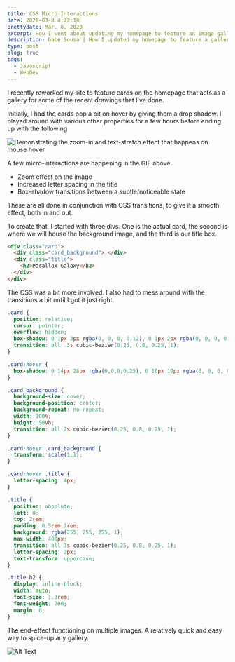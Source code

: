 ```yaml
---
title: CSS Micro-Interactions
date: 2020-03-8 4:22:18
prettydate: Mar. 8, 2020
excerpt: How I went about updating my homepage to feature an image gallery with some neat CSS Micro-Interactions
description: Gabe Sousa | How I updated my homepage to feature a gallery with some snazzy CSS interactions
type: post
blog: true
tags:
  - Javascript
  - WebDev
---
```


I recently reworked my site to feature cards on the homepage that acts as a gallery for some of the recent drawings that I’ve done. 

Initially, I had the cards pop a bit on hover by giving them a drop shadow. I played around with various other properties for a few hours before ending up with the following

![Demonstrating the zoom-in and text-stretch effect that happens on mouse hover](https://dev-to-uploads.s3.amazonaws.com/i/ibo0jrauamuyh5tvzex8.gif)

A few micro-interactions are happening in the GIF above. 

- Zoom effect on the image
- Increased letter spacing in the title
- Box-shadow transitions between a subtle/noticeable state
 
These are all done in conjunction with CSS transitions, to give it a smooth effect, both in and out.

To create that, I started with three divs. One is the actual card, the second is where we will house the background image, and the third is our title box.

```html
<div class="card">
  <div class="card_background"> </div>
  <div class="title">
    <h2>Parallax Galaxy</h2>
  </div>
</div>
```

The CSS was a bit more involved. I also had to mess around with the transitions a bit until I got it just right.

```css
.card {
  position: relative;
  cursor: pointer;
  overflow: hidden;
  box-shadow: 0 1px 3px rgba(0, 0, 0, 0.12), 0 1px 2px rgba(0, 0, 0, 0.24);
  transition: all .3s cubic-bezier(0.25, 0.8, 0.25, 1);
}

.card:hover {
  box-shadow: 0 14px 28px rgba(0,0,0,0.25), 0 10px 10px rgba(0, 0, 0, 0.295);
}

.card_background {
  background-size: cover;
  background-position: center;
  background-repeat: no-repeat;
  width: 100%;
  height: 50vh;
  transition: all 2s cubic-bezier(0.25, 0.8, 0.25, 1);
}

.card:hover .card_background {
  transform: scale(1.1);
}

.card:hover .title {
  letter-spacing: 4px;
}

.title {
  position: absolute;
  left: 0;
  top: 2rem;
  padding: 0.5rem 1rem;
  background: rgba(255, 255, 255, 1);
  max-width: 400px;
  transition: all 3s cubic-bezier(0.25, 0.8, 0.25, 1);
  letter-spacing: 2px;
  text-transform: uppercase;
}

.title h2 {
  display: inline-block;
  width: auto;
  font-size: 1.3rem;
  font-weight: 700;
  margin: 0;
}

```

The end-effect functioning on multiple images. A relatively quick and easy way to spice-up any gallery.

![Alt Text](https://dev-to-uploads.s3.amazonaws.com/i/9oe5k60k38wgxhuh2e7o.gif)





